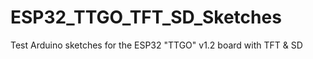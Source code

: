 # ESP32_TTGO_TFT_SD_Sketches
Test Arduino sketches for the ESP32 "TTGO" v1.2 board with TFT &amp; SD
